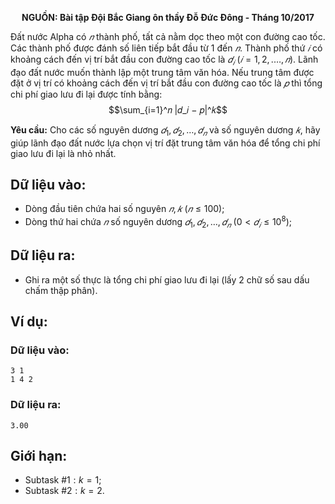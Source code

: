 **<center>NGUỒN: Bài tập Đội Bắc Giang ôn thầy Đỗ Đức Đông - Tháng 10/2017</center>**

Đất nước Alpha có $𝑛$ thành phố, tất cả nằm dọc theo một con đường cao tốc. Các thành phố được đánh số liên tiếp bắt đầu từ $1$ đến $𝑛$. Thành phố thứ $𝑖$ có khoảng cách đến vị trí bắt đầu con đường cao tốc là $𝑑_𝑖\ (𝑖 = 1,2, .… , 𝑛)$. Lãnh đạo đất nước muốn thành lập một trung tâm văn hóa. Nếu trung tâm được đặt ở vị trí có khoảng cách đến vị trí bắt đầu con đường cao tốc là $𝑝$ thì tổng chi phí giao lưu đi lại được tính bằng:
$$\sum_{i=1}^𝑛 |𝑑_𝑖 − 𝑝|^𝑘$$

**Yêu cầu:** Cho các số nguyên dương $𝑑_1, 𝑑_2, …, 𝑑_𝑛$ và số nguyên dương $𝑘$, hãy giúp lãnh đạo đất nước lựa chọn vị trí đặt trung tâm văn hóa để tổng chi phí giao lưu đi lại là nhỏ nhất.

## Dữ liệu vào:
- Dòng đầu tiên chứa hai số nguyên $𝑛, 𝑘\ (𝑛 ≤ 100)$;
- Dòng thứ hai chứa $𝑛$ số nguyên dương $𝑑_1, 𝑑_2, …, 𝑑_𝑛\ (0 < 𝑑_𝑖 ≤ 10^8)$;

## Dữ liệu ra:
- Ghi ra một số thực là tổng chi phí giao lưu đi lại (lấy $2$ chữ số sau dấu chấm thập phân).

## Ví dụ:
### Dữ liệu vào:
```
3 1
1 4 2
```

### Dữ liệu ra:
```
3.00
```

## Giới hạn:
- Subtask $\#1: k = 1$;
- Subtask $\#2: k = 2$.